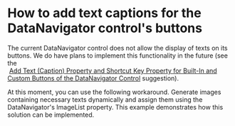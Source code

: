 # How to add text captions for the DataNavigator control's buttons


<p>The current DataNavigator control does not allow the display of texts on its buttons. We do have plans to implement this functionality in the future (see the <br />
 <a href="https://www.devexpress.com/Support/Center/p/CS59753">Add Text (Caption) Property and Shortcut Key Property for Built-In and Custom Buttons of the DataNavigator Control</a> suggestion). </p><p>At this moment, you can use the following workaround. Generate images containing necessary texts dynamically and assign them using the DataNavigator's ImageList property. This example demonstrates how this solution can be implemented.</p>

<br/>


